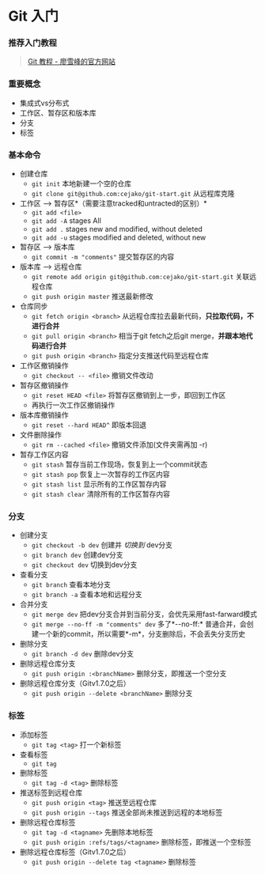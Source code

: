 # Git 入门

### 推荐入门教程
> [Git 教程 - 廖雪峰的官方网站](http://www.liaoxuefeng.com/wiki/0013739516305929606dd18361248578c67b8067c8c017b000)

### 重要概念
* 集成式vs分布式
* 工作区、暂存区和版本库
* 分支
* 标签

### 基本命令
* 创建仓库
	* `git init` 本地新建一个空的仓库
	* `git clone git@github.com:cejako/git-start.git` 从远程库克隆
* 工作区 --> 暂存区*（需要注意tracked和untracted的区别）*
	* `git add <file>`
    * `git add -A`  stages All
    * `git add .`   stages new and modified, without deleted
    * `git add -u`  stages modified and deleted, without new                    
* 暂存区 --> 版本库
	* `git commit -m "comments"`	提交暂存区的内容
* 版本库 --> 远程仓库
	* `git remote add origin git@github.com:cejako/git-start.git` 关联远程仓库
	* `git push origin master` 推送最新修改
* 仓库同步
	* `git fetch origin <branch>` 从远程仓库拉去最新代码，**只拉取代码，不进行合并**
	* `git pull origin <branch>` 相当于git fetch之后git merge，**并跟本地代码进行合并**
	* `git push origin <branch>` 指定分支推送代码至远程仓库
* 工作区撤销操作
	* `git checkout -- <file>` 撤销文件改动
* 暂存区撤销操作
	* `git reset HEAD <file>` 将暂存区撤销到上一步，即回到工作区
	* 再执行一次工作区撤销操作
* 版本库撤销操作
	* `git reset --hard HEAD^` 即版本回退
* 文件删除操作
	* `git rm --cached <file>` 撤销文件添加(文件夹需再加 -r)
* 暂存工作区内容
	* `git stash` 暂存当前工作现场，恢复到上一个commit状态
	* `git stash pop` 恢复上一次暂存的工作区内容
	* `git stash list` 显示所有的工作区暂存内容
	* `git stash clear` 清除所有的工作区暂存内容
	
### 分支
* 创建分支
	* `git checkout -b dev` 创建并 *切换到* dev分支
	* `git branch dev` 创建dev分支
	* `git checkout dev` 切换到dev分支
* 查看分支
	* `git branch` 查看本地分支
	* `git branch -a` 查看本地和远程分支
* 合并分支
	* `git merge dev` 把dev分支合并到当前分支，会优先采用fast-farward模式
	* `git merge --no-ff -m "comments" dev` 多了*--no-ff:* 普通合并，会创建一个新的commit，所以需要*-m*，分支删除后，不会丢失分支历史
* 删除分支
	* `git branch -d dev` 删除dev分支
* 删除远程仓库分支
	* `git push origin :<branchName>` 删除分支，即推送一个空分支
* 删除远程仓库分支（Gitv1.7.0之后）
	* `git push origin --delete <branchName>` 删除分支

### 标签
* 添加标签
	* `git tag <tag>` 打一个新标签
* 查看标签
	* `git tag`
* 删除标签
	* `git tag -d <tag>` 删除标签
* 推送标签到远程仓库
	* `git push origin <tag>` 推送至远程仓库
	* `git push origin --tags` 推送全部尚未推送到远程的本地标签
* 删除远程仓库标签
	* `git tag -d <tagname>` 先删除本地标签
	* `git push origin :refs/tags/<tagname>` 删除标签，即推送一个空标签
* 删除远程仓库标签（Gitv1.7.0之后）
	* `git push origin --delete tag <tagname>` 删除标签
